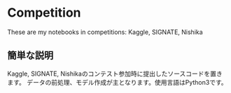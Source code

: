 # Competition
These are my notebooks in competitions: Kaggle, SIGNATE, Nishika

## 簡単な説明
Kaggle, SIGNATE, Nishikaのコンテスト参加時に提出したソースコードを置きます。
データの前処理、モデル作成が主となります。使用言語はPython3です。
 
 
